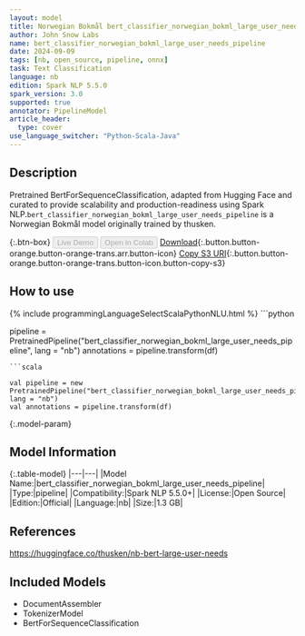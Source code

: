 ```yaml
---
layout: model
title: Norwegian Bokmål bert_classifier_norwegian_bokml_large_user_needs_pipeline pipeline BertForSequenceClassification from thusken
author: John Snow Labs
name: bert_classifier_norwegian_bokml_large_user_needs_pipeline
date: 2024-09-09
tags: [nb, open_source, pipeline, onnx]
task: Text Classification
language: nb
edition: Spark NLP 5.5.0
spark_version: 3.0
supported: true
annotator: PipelineModel
article_header:
  type: cover
use_language_switcher: "Python-Scala-Java"
---
```


## Description

Pretrained BertForSequenceClassification, adapted from Hugging Face and curated to provide scalability and production-readiness using Spark NLP.`bert_classifier_norwegian_bokml_large_user_needs_pipeline` is a Norwegian Bokmål model originally trained by thusken.

{:.btn-box}
<button class="button button-orange" disabled>Live Demo</button>
<button class="button button-orange" disabled>Open in Colab</button>
[Download](https://s3.amazonaws.com/auxdata.johnsnowlabs.com/public/models/bert_classifier_norwegian_bokml_large_user_needs_pipeline_nb_5.5.0_3.0_1725900362371.zip){:.button.button-orange.button-orange-trans.arr.button-icon}
[Copy S3 URI](s3://auxdata.johnsnowlabs.com/public/models/bert_classifier_norwegian_bokml_large_user_needs_pipeline_nb_5.5.0_3.0_1725900362371.zip){:.button.button-orange.button-orange-trans.button-icon.button-copy-s3}

## How to use



<div class="tabs-box" markdown="1">
{% include programmingLanguageSelectScalaPythonNLU.html %}
```python

pipeline = PretrainedPipeline("bert_classifier_norwegian_bokml_large_user_needs_pipeline", lang = "nb")
annotations =  pipeline.transform(df)   

```
```scala

val pipeline = new PretrainedPipeline("bert_classifier_norwegian_bokml_large_user_needs_pipeline", lang = "nb")
val annotations = pipeline.transform(df)

```
</div>

{:.model-param}
## Model Information

{:.table-model}
|---|---|
|Model Name:|bert_classifier_norwegian_bokml_large_user_needs_pipeline|
|Type:|pipeline|
|Compatibility:|Spark NLP 5.5.0+|
|License:|Open Source|
|Edition:|Official|
|Language:|nb|
|Size:|1.3 GB|

## References

https://huggingface.co/thusken/nb-bert-large-user-needs

## Included Models

- DocumentAssembler
- TokenizerModel
- BertForSequenceClassification